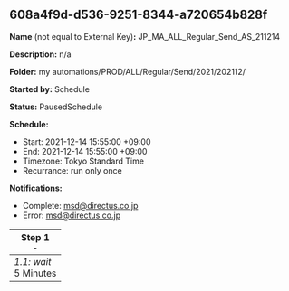 ## 608a4f9d-d536-9251-8344-a720654b828f

**Name** (not equal to External Key)**:** JP_MA_ALL_Regular_Send_AS_211214

**Description:** n/a

**Folder:** my automations/PROD/ALL/Regular/Send/2021/202112/

**Started by:** Schedule

**Status:** PausedSchedule

**Schedule:**

* Start: 2021-12-14 15:55:00 +09:00
* End: 2021-12-14 15:55:00 +09:00
* Timezone: Tokyo Standard Time
* Recurrance: run only once

**Notifications:**

* Complete: msd@directus.co.jp
* Error: msd@directus.co.jp

| Step 1<br>_<small>-</small>_ |
| --- |
| _1.1: wait_<br>5 Minutes |

